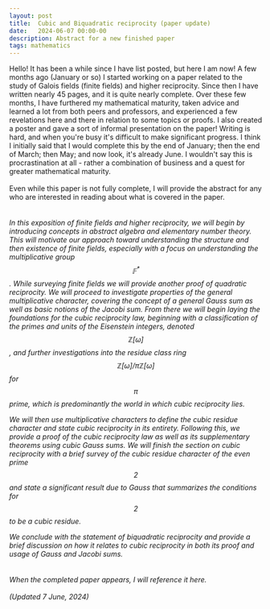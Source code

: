 ```yaml
---
layout: post
title:  Cubic and Biquadratic reciprocity (paper update)
date:   2024-06-07 00:00-00
description: Abstract for a new finished paper
tags: mathematics
---
```


Hello! It has been a while since I have list posted, but here I am now! A few months ago (January or so) I started working on a paper related to the study of Galois fields (finite fields) and higher reciprocity. Since then I have written nearly 45 pages, and it is quite nearly complete. Over these few months, I have furthered my mathematical maturity, taken advice and learned a lot from both peers and professors, and experienced a few revelations here and there in relation to some topics or proofs. I also created a poster and gave a sort of informal presentation on the paper! Writing is hard, and when you're busy it's difficult to make significant progress. I think I initially said that I would complete this by the end of January; then the end of March; then May; and now look, it's already June. I wouldn't say this is procrastination at all - rather a combination of business and a quest for greater mathematical maturity. 
<br>
<br>
Even while this paper is not fully complete, I will provide the abstract for any who are interested in reading about what is covered in the paper. 
<br>
<br>
<i>   
In this exposition of finite fields and higher reciprocity, we will begin by introducing concepts in abstract algebra and elementary number theory. This will motivate our approach toward understanding the structure and then existence of finite fields, especially with a focus on understanding the multiplicative group $$\mathbb{F}^{*}$$. While surveying finite fields we will provide another proof of quadratic reciprocity. We will proceed to investigate properties of the general multiplicative character, covering the concept of a general Gauss sum as well as basic notions of the Jacobi sum. From there we will begin laying the foundations for the cubic reciprocity law, beginning with a classification of the primes and units of the Eisenstein integers, denoted $$\mathbb{Z}[\omega]$$, and further investigations into the residue class ring $$\mathbb{Z}[\omega]/\pi\mathbb{Z}[\omega]$$ for $$\pi$$ prime, which is predominantly the world in which cubic reciprocity lies. 

We will then use multiplicative characters to define the cubic residue character and state cubic reciprocity in its entirety. Following this, we provide a proof of the cubic reciprocity law as well as its supplementary theorems using cubic Gauss sums. We will finish the section on cubic reciprocity with a brief survey of the cubic residue character of the even prime $$2$$ and state a significant result due to Gauss that summarizes the conditions for $$2$$ to be a cubic residue. 

We conclude with the statement of biquadratic reciprocity and provide a brief discussion on how it relates to cubic reciprocity in both its proof and usage of Gauss and Jacobi sums.  
<i>
<br>
<br>
When the completed paper appears, I will reference it here. 
<br>
<br>
(Updated 7 June, 2024)